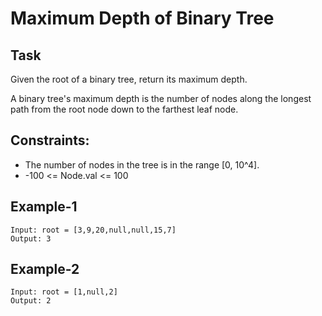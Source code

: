 # Maximum Depth of Binary Tree

## Task
Given the root of a binary tree, return its maximum depth.

A binary tree's maximum depth is the number of nodes along the longest path from the root node down to the farthest leaf node.


## Constraints:

- The number of nodes in the tree is in the range [0, 10^4].
- -100 <= Node.val <= 100


## Example-1
```
Input: root = [3,9,20,null,null,15,7]
Output: 3
```

## Example-2
```
Input: root = [1,null,2]
Output: 2
```